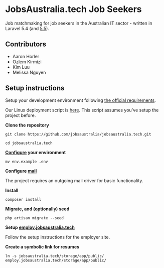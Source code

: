 # JobsAustralia.tech Job Seekers

Job matchmaking for job seekers in the Australian IT sector - written in Laravel 5.4 (and [5.5](https://github.com/jobsaustralia/jobsaustralia.tech/tree/laravel-5.5)).

## Contributors

* Aaron Horler
* Ozlem Kirmizi
* Kim Luu
* Melissa Nguyen

## Setup instructions

Setup your development environment following [the official requirements](https://laravel.com/docs/5.4/installation).

Our Linux deployment script is [here](https://github.com/jobsaustralia/scripts-conf-and-docs/blob/master/scripts/deploy.sh#L1). This script assumes you've setup the project before.

**Clone the repository**

`git clone https://github.com/jobsaustralia/jobsaustralia.tech.git`

`cd jobsaustralia.tech`

**[Configure](https://laravel.com/docs/5.4/configuration#environment-configuration) your environment**

`mv env.example .env`

**Configure [mail](https://laravel.com/docs/5.4/mail)**

The project requires an outgoing mail driver for basic functionality.

**Install**

`composer install`

**Migrate, and (optionally) seed**

`php artisan migrate --seed`

**Setup [employ.jobsaustralia.tech](https://github.com/jobsaustralia/employ.jobsaustralia.tech)**

Follow the setup instructions for the employer site. 

**Create a symbolic link for resumes**

`ln -s jobsaustralia.tech/storage/app/public/ employ.jobsaustralia.tech/storage/app/public/`
